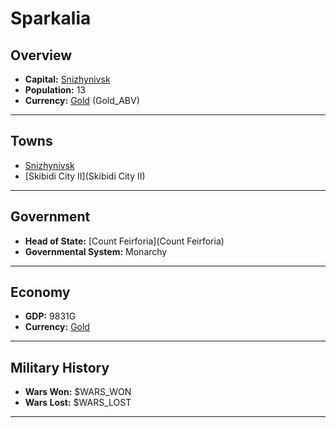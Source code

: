 # Sparkalia

## Overview

- **Capital:** [Snizhynivsk](Snizhynivsk)
- **Population:** 13
- **Currency:** [Gold](Gold) (Gold_ABV)

---

## Towns

- [Snizhynivsk](Snizhynivsk)
- [Skibidi City II](Skibidi City II)

---

## Government

- **Head of State:** [Count Feirforia](Count Feirforia)
- **Governmental System:** Monarchy

---

## Economy

- **GDP:** 9831G
- **Currency:** [Gold](Gold)

---

## Military History

- **Wars Won:** $WARS_WON
- **Wars Lost:** $WARS_LOST

---


